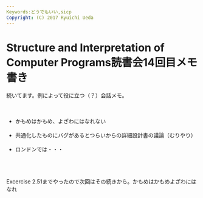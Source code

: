 ```yaml
---
Keywords:どうでもいい,sicp
Copyright: (C) 2017 Ryuichi Ueda
---
```

# <!--:ja-->Structure and Interpretation of Computer Programs読書会14回目メモ書き<!--:-->
<!--:ja-->続いてます。例によって役に立つ（？）会話メモ。<br />
<br />
<ul><br />
 <li>かもめはかもめ、よざわにはなれない</li><br />
 <li>共通化したものにバグがあるとつらいからの詳細設計書の議論（むりやり）</li><br />
	<li>ロンドンでは・・・</li><br />
</ul><br />
<br />
Excercise 2.51までやったので次回はその続きから。<!--:--><!--:en-->かもめはかもめよざわにはなれ<!--:-->
